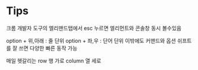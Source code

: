 # Tips

크롬 개발자 도구의 엘리맨드탭에서 esc 누르면 엘리먼트와 콘솔창 동시 볼수있음

option + 위,아래 : 줄 단위
option + 좌,우 : 단어 단위
이밖에도 커맨드와 옵션 쉬프트를 잘 쓰면 다양한 빠른 동작 가능

매일 헷갈리는
	row 행 가로
	column 열 세로